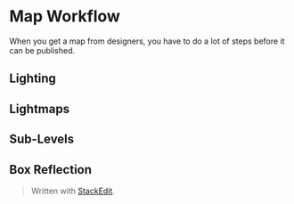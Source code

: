 # Map Workflow

When you get a map from designers, you have to do a lot of steps before it can be published.

## Lighting

## Lightmaps

## Sub-Levels

## Box Reflection

> Written with [StackEdit](https://stackedit.io/).
<!--stackedit_data:
eyJoaXN0b3J5IjpbLTg1NzY3Njg4NSwtNDE0MTc1OTIyLDczMD
k5ODExNl19
-->